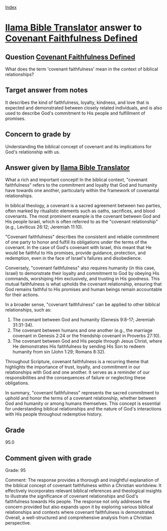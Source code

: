 
[Index](../../index.md)
# [llama Bible Translator](../../answering_models/llama_Bible_Translator.md) answer to [Covenant Faithfulness Defined](../../questions/Covenant_Faithfulness_Defined.md)

## Question [Covenant Faithfulness Defined](../../questions/Covenant_Faithfulness_Defined.md)
What does the term 'covenant faithfulness' mean in the context of biblical relationships?

## Target answer from notes
It describes the kind of faithfulness, loyalty, kindness, and love that is expected and demonstrated between closely related individuals, and is also used to describe God's commitment to His people and fulfillment of promises.

## Concern to grade by
Understanding the biblical concept of covenant and its implications for God's relationship with us.

## Answer given by [llama Bible Translator](../../answering_models/llama_Bible_Translator.md)
What a rich and important concept! In the biblical context, "covenant faithfulness" refers to the commitment and loyalty that God and humanity have towards one another, particularly within the framework of covenantal relationships.

In biblical theology, a covenant is a sacred agreement between two parties, often marked by ritualistic elements such as oaths, sacrifices, and blood covenants. The most prominent example is the covenant between God and His people Israel, which is often referred to as the "covenant relationship" (e.g., Leviticus 26:12; Jeremiah 11:10).

"Covenant faithfulness" describes the consistent and reliable commitment of one party to honor and fulfill its obligations under the terms of the covenant. In the case of God's covenant with Israel, this meant that He would be faithful to His promises, provide guidance, protection, and redemption, even in the face of Israel's failures and disobedience.

Conversely, "covenant faithfulness" also requires humanity (in this case, Israel) to demonstrate their loyalty and commitment to God by obeying His commands, worshiping Him exclusively, and trusting in His goodness. This mutual faithfulness is what upholds the covenant relationship, ensuring that God remains faithful to His promises and human beings remain accountable for their actions.

In a broader sense, "covenant faithfulness" can be applied to other biblical relationships, such as:

1. The covenant between God and humanity (Genesis 9:8-17; Jeremiah 31:31-34).
2. The covenant between humans and one another (e.g., the marriage covenant in Genesis 2:24 or the friendship covenant in Proverbs 27:10).
3. The covenant between God and His people through Jesus Christ, where He demonstrates His faithfulness by sending His Son to redeem humanity from sin (John 1:29; Romans 8:32).

Throughout Scripture, covenant faithfulness is a recurring theme that highlights the importance of trust, loyalty, and commitment in our relationships with God and one another. It serves as a reminder of our responsibilities and the consequences of failure or neglecting these obligations.

In summary, "covenant faithfulness" represents the sacred commitment to uphold and honor the terms of a covenant relationship, whether between God and humanity or among humans themselves. This concept is essential for understanding biblical relationships and the nature of God's interactions with His people throughout redemptive history.

## Grade
95.0

## Comment given with grade
Grade: 95

Comment: The response provides a thorough and insightful explanation of the biblical concept of covenant faithfulness within a Christian worldview. It effectively incorporates relevant biblical references and theological insights to illustrate the significance of covenant relationships and God's faithfulness towards His people. The response not only addresses the concern provided but also expands upon it by exploring various biblical relationships and contexts where covenant faithfulness is demonstrated. Overall, a well-structured and comprehensive analysis from a Christian perspective.
